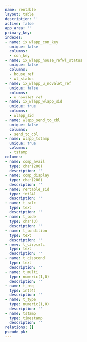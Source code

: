 ```yaml
---
name: rentable
layout: table
description: ''
active: false
app_area: ''
primary_key: 
indexes:
- name: ix_wlapp_con_key
  unique: false
  columns:
  - con_key
- name: ix_wlapp_house_refwl_status
  unique: false
  columns:
  - house_ref
  - wl_status
- name: ix_wlapp_u_novalet_ref
  unique: false
  columns:
  - u_novalet_ref
- name: ix_wlapp_wlapp_sid
  unique: true
  columns:
  - wlapp_sid
- name: wlapp_send_to_cbl
  unique: false
  columns:
  - send_to_cbl
- name: wlapp_tstamp
  unique: true
  columns:
  - tstamp
columns:
- name: comp_avail
  type: char(200)
  description: ''
- name: comp_display
  type: char(200)
  description: ''
- name: rentable_sid
  type: int(4)
  description: ''
- name: t_calc
  type: text
  description: ''
- name: t_code
  type: char(3)
  description: ''
- name: t_condition
  type: text
  description: ''
- name: t_dispcalc
  type: text
  description: ''
- name: t_dispcond
  type: text
  description: ''
- name: t_multi
  type: numeric(1,0)
  description: ''
- name: t_seq
  type: int(4)
  description: ''
- name: t_type
  type: numeric(1,0)
  description: ''
- name: tstamp
  type: timestamp
  description: ''
relations: []
pseudo_pk: 
---
```


